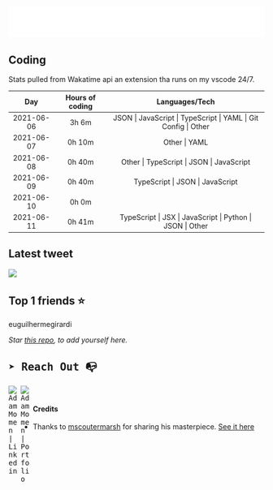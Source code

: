
![test image size](/assets/welcome_message.gif)

## Coding
Stats pulled from Wakatime api an extension tha runs on my vscode 24/7.

|Day|Hours of coding|Languages/Tech|
|:-:|:-:|:-:|
|2021-06-06|3h 6m|JSON &#124; JavaScript &#124; TypeScript &#124; YAML &#124; Git Config &#124; Other|
|2021-06-07|0h 10m|Other &#124; YAML|
|2021-06-08|0h 40m|Other &#124; TypeScript &#124; JSON &#124; JavaScript|
|2021-06-09|0h 40m|TypeScript &#124; JSON &#124; JavaScript|
|2021-06-10|0h 0m||
|2021-06-11|0h 41m|TypeScript &#124; JSX &#124; JavaScript &#124; Python &#124; JSON &#124; Other|

## Latest tweet
[<img src="<tweet-image-url>" width="400">](<tweet-url>)

## Top 1 friends ⭐️
euguilhermegirardi

*Star [this repo](https://github.com/AdamMomen/AdamMomen), to add yourself here.*


<samp>

## ➤ Reach Out :mailbox_with_no_mail:

>
  <a href="https://www.linkedin.com/in/adam-momen-99596275/">
     <img align="left" alt="Adam Momen | Linkedin" width="24px" src="./assets/Linkedin.svg" />
   </a>

   <a href="https://adammomen.com/">
     <img align="left" alt="Adam Momen | Portfolio" width="24px" src="./assets/web.svg" />
   </a>

</samp>

<br>

#### Credits
* Thanks to [mscoutermarsh](https://github.com/mscoutermarsh) for sharing his masterpiece. [See it here](https://github.com/mscoutermarsh/mscoutermarsh)